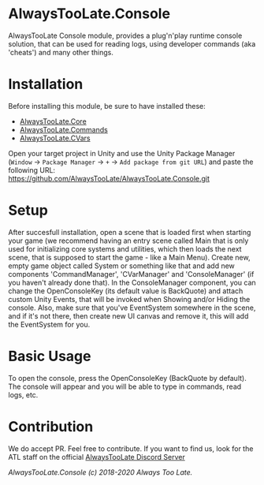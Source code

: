 # AlwaysTooLate.Console

AlwaysTooLate Console module, provides a plug'n'play runtime console solution, that can be used for reading logs, using developer commands (aka 'cheats') and many other things.

# Installation

Before installing this module, be sure to have installed these:

- [AlwaysTooLate.Core](https://github.com/AlwaysTooLate/AlwaysTooLate.Core)
- [AlwaysTooLate.Commands](https://github.com/AlwaysTooLate/AlwaysTooLate.Commands)
- [AlwaysTooLate.CVars](https://github.com/AlwaysTooLate/AlwaysTooLate.CVars)

Open your target project in Unity and use the Unity Package Manager (`Window` -> `Package Manager` -> `+` -> `Add package from git URL`) and paste the following URL:
https://github.com/AlwaysTooLate/AlwaysTooLate.Console.git

# Setup

After succesfull installation, open a scene that is loaded first when starting your game (we recommend having an entry scene called Main that is only used for initializing core systems and utilities, which then loads the next scene, that is supposed to start the game - like a Main Menu). Create new, empty game object called System or something like that and add new components 'CommandManager', 'CVarManager' and 'ConsoleManager' (if you haven't already done that). In the ConsoleManager component, you can change the OpenConsoleKey (its default value is BackQuote) and attach custom Unity Events, that will be invoked when Showing and/or Hiding the console. 
Also, make sure that you've EventSystem somewhere in the scene, and if it's not there, then create new UI canvas and remove it, this will add the EventSystem for you.

# Basic Usage

To open the console, press the OpenConsoleKey (BackQuote by default). The console will appear and you will be able to type in commands, read logs, etc.

# Contribution

We do accept PR. Feel free to contribute. If you want to find us, look for the ATL staff on the official [AlwaysTooLate Discord Server](https://discord.alwaystoolate.com/)

*AlwaysTooLate.Console (c) 2018-2020 Always Too Late.*
